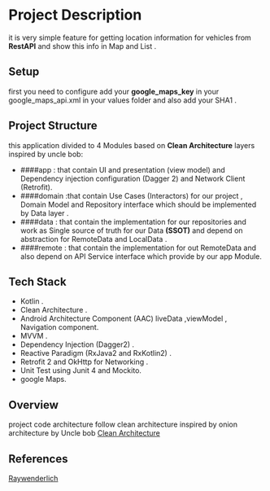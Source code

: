 # Project Description
  it is very simple feature for getting location information for vehicles  from **RestAPI** and show this info in Map and List .


## Setup
first you need to configure add your **google_maps_key** in your google_maps_api.xml in your values folder and also add your SHA1 .

## Project Structure
this application divided to 4 Modules based on **Clean Architecture** layers inspired by uncle bob:
* ####app : that contain UI and presentation (view model) and Dependency injection configuration (Dagger 2) and Network Client (Retrofit).
* ####domain :that contain Use Cases (Interactors) for our project , Domain Model and Repository interface which should be implemented by Data layer .
* ####data : that contain the implementation for our repositories and work as Single source of truth for our Data **(SSOT)** and depend on abstraction for RemoteData and LocalData .
* ####remote : that contain the implementation for out RemoteData and also depend on API Service interface which provide by our app Module.

## Tech Stack
* Kotlin .
* Clean Architecture .
* Android Architecture Component (AAC) liveData ,viewModel , Navigation component.
* MVVM .
* Dependency Injection (Dagger2) .
* Reactive Paradigm (RxJava2 and RxKotlin2) .
* Retrofit 2 and OkHttp for Networking .
* Unit Test using Junit 4 and Mockito.
* google Maps.

## Overview
project code architecture follow clean architecture inspired by onion architecture by Uncle bob
[Clean Architecture](https://koenig-media.raywenderlich.com/uploads/2019/06/Clean-Architecture-graph.png)




## References
[Raywenderlich](https://www.raywenderlich.com/3595916-clean-architecture-tutorial-for-android-getting-started)





